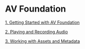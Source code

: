 # AV Foundation

[1. Getting Started with AV Foundation](Chapter01/Contents.md)

[2. Playing and Recording Audio](Chapter02/Contents.md)

[3. Working with Assets and Metadata](Chapter03/Contents.md)
